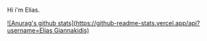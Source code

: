 Hi i'm Elias.

[![Anurag's github stats](https://github-readme-stats.vercel.app/api?username=Elias Giannakidis)](https://github.com/anuraghazra/github-readme-stats)
